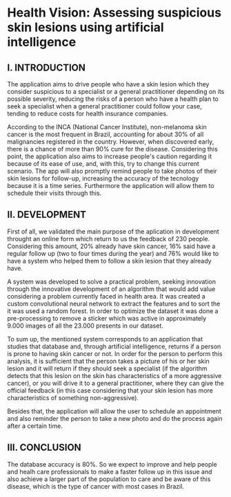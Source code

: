 

# Health Vision:  Assessing suspicious skin lesions using artificial intelligence

## **I.** INTRODUCTION

The application aims to drive people who have a skin lesion which they consider suspicious to a specialist or a general practitioner depending on its possible severity, reducing the risks of a person who have a health plan to seek a specialist when a general practitioner could follow your case, tending to reduce costs for health insurance companies.

According to the INCA (National Cancer Institute), non-melanoma skin cancer is the most frequent in Brazil, accounting for about 30% of all malignancies registered in the country. However, when discovered early, there is a chance of more than 90% cure for the disease. Considering this point, the application also aims to increase people's caution regarding it because of its ease of use, and, with this, try to change this current scenario. The app will also promptly remind people to take photos of their skin lesions for follow-up, increasing the accuracy of the tecnology because it is a time series. Furthermore the application will allow them to schedule their visits through this.

## **II.**   DEVELOPMENT

First of all, we validated the main purpose of the aplication in development throught an online form which return to us the feedback of 230 people. Considering this amount, 20% already have skin cancer, 16% said have a regular follow up (two to four times during the year) and 76% would like to have a system who helped them to follow a skin lesion that they already have. 

A system was developed to solve a practical problem, seeking innovation through the innovative development of an algorithm that would add value considering a problem currently faced in health area. It was created a custom convolutional neural network to extract the features and to sort the it was used a random forest. In order to optimize the dataset it was done a pre-processing to remove a sticker which was active in approximately 9.000 images of all the 23.000 presents in our dataset. 

To sum up, the mentioned system corresponds to an application that studies that database and, through artificial intelligence, returns if a person is prone to having skin cancer or not. In order for the person to perform this analysis, it is sufficient that the person takes a picture of his or her skin lesion and it will return if they should seek a specialist (if the algorithm detects that this lesion on the skin has characteristics of a more aggressive cancer), or you will drive it to a general practitioner, where they can give the official feedback (in this case considering that your skin lesion has more characteristics of something non-aggressive). 

Besides that, the application will allow the user to schedule an appointment and also reminder the person to take a new photo and do the process again after a certain time.

##  **III.**  CONCLUSION

The database accuracy is 80%. So we expect to improve and help people and healh care professionals to make a faster follow up in this issue and also achieve a larger part of the population to care and be aware of this disease, which is the type of cancer with most cases in Brazil.

